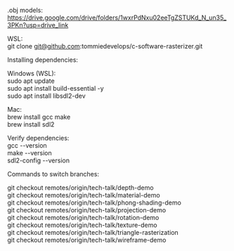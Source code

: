 .obj models: https://drive.google.com/drive/folders/1wxrPdNxu02eeTgZSTUKd_N_un35_3PKn?usp=drive_link  

WSL:  
git clone git@github.com:tommiedevelops/c-software-rasterizer.git  

Installing dependencies:  

Windows (WSL):  
sudo apt update  
sudo apt install build-essential -y  
sudo apt install libsdl2-dev  

Mac:  
brew install gcc make  
brew install sdl2  

Verify dependencies:  
gcc --version  
make --version  
sdl2-config --version  
  
Commands to switch branches:  
  
git checkout remotes/origin/tech-talk/depth-demo  
git checkout remotes/origin/tech-talk/material-demo  
git checkout remotes/origin/tech-talk/phong-shading-demo  
git checkout remotes/origin/tech-talk/projection-demo  
git checkout remotes/origin/tech-talk/rotation-demo  
git checkout remotes/origin/tech-talk/texture-demo  
git checkout remotes/origin/tech-talk/triangle-rasterization  
git checkout remotes/origin/tech-talk/wireframe-demo  
